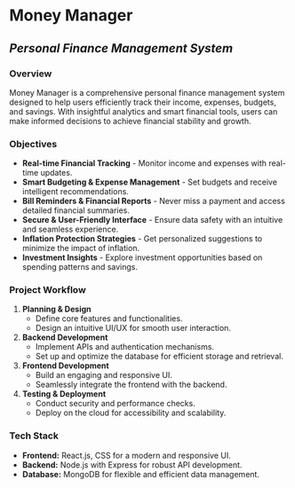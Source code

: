 # Money Manager
## ***Personal Finance Management System***

### Overview
Money Manager is a comprehensive personal finance management system designed to help users efficiently track their income, expenses, budgets, and savings. With insightful analytics and smart financial tools, users can make informed decisions to achieve financial stability and growth.

### Objectives
- **Real-time Financial Tracking** - Monitor income and expenses with real-time updates.
- **Smart Budgeting & Expense Management** - Set budgets and receive intelligent recommendations.
- **Bill Reminders & Financial Reports** - Never miss a payment and access detailed financial summaries.
- **Secure & User-Friendly Interface** - Ensure data safety with an intuitive and seamless experience.
- **Inflation Protection Strategies** - Get personalized suggestions to minimize the impact of inflation.
- **Investment Insights** - Explore investment opportunities based on spending patterns and savings.

### Project Workflow
1. **Planning & Design**  
   - Define core features and functionalities.
   - Design an intuitive UI/UX for smooth user interaction.
2. **Backend Development**  
   - Implement APIs and authentication mechanisms.
   - Set up and optimize the database for efficient storage and retrieval.
3. **Frontend Development**  
   - Build an engaging and responsive UI.
   - Seamlessly integrate the frontend with the backend.
4. **Testing & Deployment**  
   - Conduct security and performance checks.
   - Deploy on the cloud for accessibility and scalability.

### Tech Stack
- **Frontend:** React.js, CSS for a modern and responsive UI.
- **Backend:** Node.js with Express for robust API development.
- **Database:** MongoDB for flexible and efficient data management.